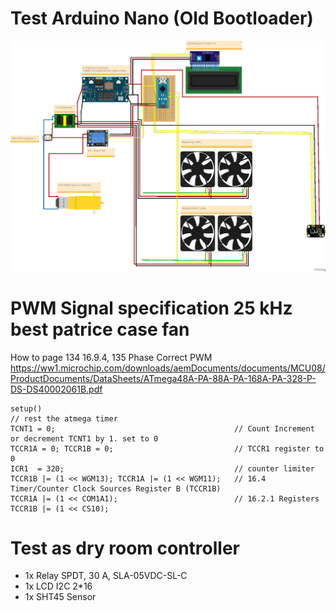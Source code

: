 # Test Arduino Nano (Old Bootloader)


![Trocknung_ArduinoNano_Steckplatine.png](fritzing/Trocknung_ArduinoNano_Steckplatine.png)

# PWM Signal specification 25 kHz best patrice case fan

How to page 134 16.9.4, 135 Phase Correct PWM
https://ww1.microchip.com/downloads/aemDocuments/documents/MCU08/ProductDocuments/DataSheets/ATmega48A-PA-88A-PA-168A-PA-328-P-DS-DS40002061B.pdf


```
setup()
// rest the atmega timer
TCNT1 = 0;                                        // Count Increment or decrement TCNT1 by 1. set to 0
TCCR1A = 0; TCCR1B = 0;                           // TCCR1 register to 0
ICR1  = 320;                                      // counter limiter
TCCR1B |= (1 << WGM13); TCCR1A |= (1 << WGM11);   // 16.4 Timer/Counter Clock Sources Register B (TCCR1B)
TCCR1A |= (1 << COM1A1);                          // 16.2.1 Registers
TCCR1B |= (1 << CS10);
```

# Test as dry room controller

- 1x Relay SPDT, 30 A, SLA-05VDC-SL-C
- 1x LCD I2C 2*16
- 1x SHT45 Sensor